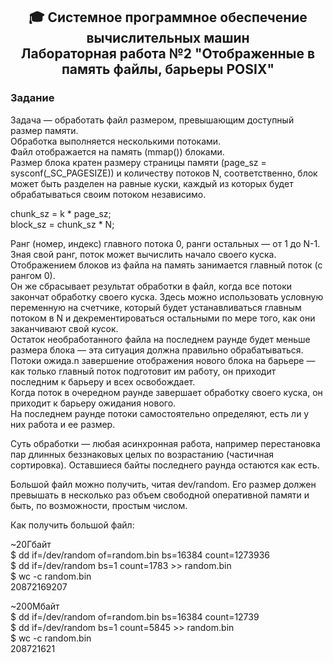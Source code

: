 <h2 align="center"> 🎓  Системное программное обеспечение вычислительных машин <br/>Лабораторная работа №2 "Отображенные в память файлы, барьеры POSIX"</h2>

<h3>Задание</h3>
<p>Задача — обработать файл размером, превышающим доступный размер памяти.<br>
Обработка выполняется несколькими потоками.<br>
Файл отображается на память (mmap()) блоками.<br>
Размер блока кратен размеру страницы памяти (page_sz = sysconf(_SC_PAGESIZE)) и количеству потоков N, соответственно, блок может быть разделен на равные куски, 
  каждый из которых будет обрабатываться своим потоком независимо.</p>
  
<p>chunk_sz = k * page_sz;<br>
block_sz = chunk_sz * N;</p>

<p>Ранг (номер, индекс) главного потока 0, ранги остальных — от 1 до N-1. Зная свой ранг, поток может вычислить начало своего куска.<br>
Отображением блоков из файла на память занимается главный поток (с рангом 0).<br>
Он же сбрасывает результат обработки в файл, когда все потоки закончат обработку своего куска. Здесь можно использовать условную переменную на счетчике, который будет
устанавливаться главным потоком в N и декрементироваться остальными по мере того, как они заканчивают свой кусок.<br>
Остаток необработанного файла на последнем раунде будет меньше размера блока — эта ситуация должна правильно обрабатываться.<br>
Потоки ожида.n завершение отображения нового блока на барьере — как только главный поток подготовит им работу, он приходит последним к барьеру и всех освобождает.<br>
Когда поток в очередном раунде завершает обработку своего куска, он приходит к барьеру ожидания нового.<br>
На последнем раунде потоки самостоятельно определяют, есть ли у них работа и ее размер.</p>

<p>Суть обработки — любая асинхронная работа, например перестановка пар длинных беззнаковых целых по возрастанию (частичная сортировка). Оставшиеся байты последнего
раунда остаются как есть.</p>

<p>Большой файл можно получить, читая dev/random. Его размер должен превышать в несколько раз объем свободной оперативной памяти и быть, по возможности, простым числом.</p>

<p>Как получить большой файл:</p>

<p>~20Гбайт<br>
$ dd if=/dev/random of=random.bin bs=16384 count=1273936<br>
$ dd if=/dev/random bs=1 count=1783 >> random.bin<br>
$ wc -c random.bin<br>
20872169207</p>

<p>~200Мбайт<br>
$ dd if=/dev/random of=random.bin bs=16384 count=12739<br>
$ dd if=/dev/random bs=1 count=5845 >> random.bin<br>
$ wc -c random.bin<br>
208721621</p>
